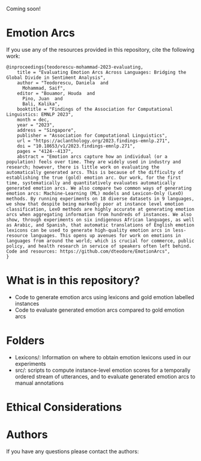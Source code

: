 Coming soon!

# Emotion Arcs

If you use any of the resources provided in this repository, cite the following work:
```
@inproceedings{teodorescu-mohammad-2023-evaluating,
    title = "Evaluating Emotion Arcs Across Languages: Bridging the Global Divide in Sentiment Analysis",
    author = "Teodorescu, Daniela  and
      Mohammad, Saif",
    editor = "Bouamor, Houda  and
      Pino, Juan  and
      Bali, Kalika",
    booktitle = "Findings of the Association for Computational Linguistics: EMNLP 2023",
    month = dec,
    year = "2023",
    address = "Singapore",
    publisher = "Association for Computational Linguistics",
    url = "https://aclanthology.org/2023.findings-emnlp.271",
    doi = "10.18653/v1/2023.findings-emnlp.271",
    pages = "4124--4137",
    abstract = "Emotion arcs capture how an individual (or a population) feels over time. They are widely used in industry and research; however, there is little work on evaluating the automatically generated arcs. This is because of the difficulty of establishing the true (gold) emotion arc. Our work, for the first time, systematically and quantitatively evaluates automatically generated emotion arcs. We also compare two common ways of generating emotion arcs: Machine-Learning (ML) models and Lexicon-Only (LexO) methods. By running experiments on 18 diverse datasets in 9 languages, we show that despite being markedly poor at instance level emotion classification, LexO methods are highly accurate at generating emotion arcs when aggregating information from hundreds of instances. We also show, through experiments on six indigenous African languages, as well as Arabic, and Spanish, that automatic translations of English emotion lexicons can be used to generate high-quality emotion arcs in less-resource languages. This opens up avenues for work on emotions in languages from around the world; which is crucial for commerce, public policy, and health research in service of speakers often left behind. Code and resources: https://github.com/dteodore/EmotionArcs",
}
```

# What is in this repository?
- Code to generate emotion arcs using lexicons and gold emotion labelled instances
- Code to evaluate generated emotion arcs compared to gold emotion arcs

# Folders
- Lexicons/: Information on where to obtain emotion lexicons used in our experiments
- src/: scripts to compute instance-level emotion scores for a temporally ordered stream of utterances, and to evaluate generated emotion arcs to manual annotations

# Ethical Considerations


# Authors
If you have any questions please contact the authors:
